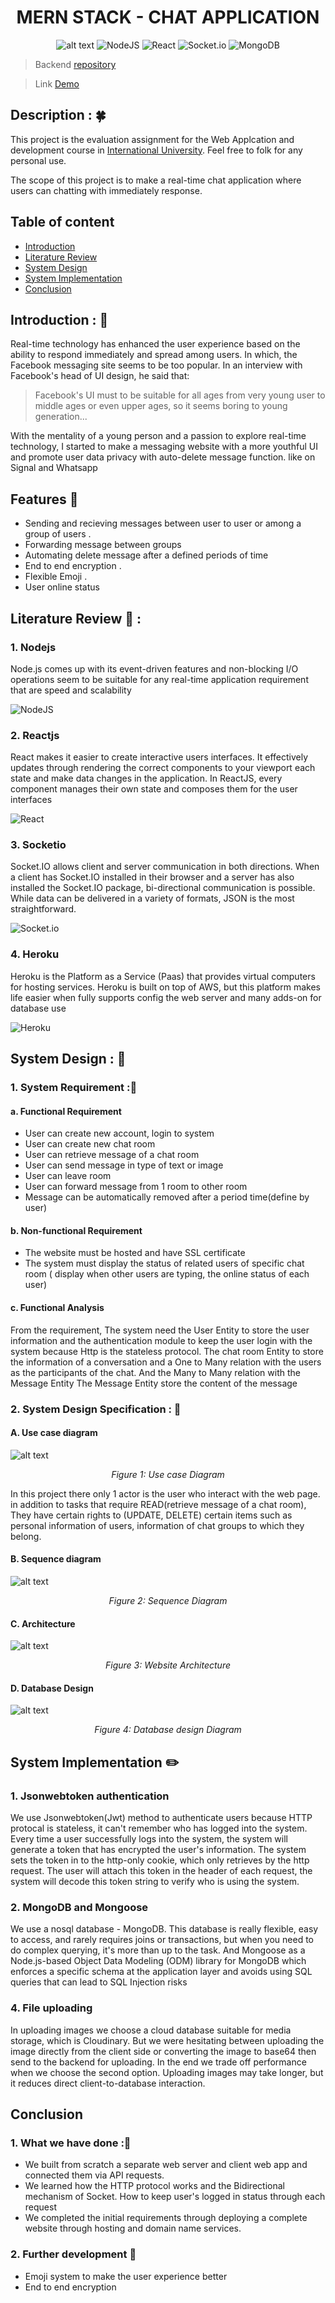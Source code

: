 

<div align="center"> 
<h1>MERN STACK - CHAT APPLICATION</h1>
</div>
<div align="center">

![alt text](https://res.cloudinary.com/katyperrycbt/image/upload/v1654262470/cccvczhtelxm1wp6cnrl.png)
![NodeJS](https://img.shields.io/badge/node.js-6DA55F?style=for-the-badge&logo=node.js&logoColor=white)
![React](https://img.shields.io/badge/react-%2320232a.svg?style=for-the-badge&logo=react&logoColor=%2361DAFB)
![Socket.io](https://img.shields.io/badge/Socket.io-black?style=for-the-badge&logo=socket.io&badgeColor=010101)
![MongoDB](https://img.shields.io/badge/MongoDB-%234ea94b.svg?style=for-the-badge&logo=mongodb&logoColor=white)

</div>

> Backend [repository](https://github.com/KhangNguyenIU/WAD---Chat-app-Api)

>Link [Demo](https://wad-chat-app-frontend.vercel.app/)
## Description :	🍀

This project is the evaluation assignment for the Web Applcation and development course in [International University](https://hcmiu.edu.vn/). Feel free to folk for any personal use.

The scope of this project is to make a real-time chat application where users can chatting with immediately response.

## Table of content
- [Introduction](#introduction)
- [Literature Review](#literature-review)
- [System Design](#system-design)
- [System Implementation](#system-implementation)
- [Conclusion](#conclusion)

## Introduction :	🌟	
Real-time technology has enhanced the user experience based on the ability to respond immediately and spread among users. In which, the Facebook messaging site seems to be too popular. In an interview with Facebook's head of UI design, he said that:

> Facebook's UI must to be suitable for all ages from very young user to middle ages or even upper ages, so it seems boring to young generation... 


With the mentality of a young person and a passion to explore real-time technology, I started to make a messaging website with a more youthful UI and promote user data privacy with auto-delete message function. like on Signal and Whatsapp



## Features 🎡
- Sending and recieving messages between user to user or among a group of users .
- Forwarding message between groups
- Automating delete message after a defined periods of time
- End to end encryption .
- Flexible Emoji .
- User online status

## Literature Review 📘 :
### 1. Nodejs 
Node.js comes up with its event-driven features and non-blocking I/O operations seem to be suitable for  any real-time application requirement that  are speed and scalability

![NodeJS](https://img.shields.io/badge/node.js-6DA55F?style=for-the-badge&logo=node.js&logoColor=white)

### 2. Reactjs
React makes it easier to create interactive users
interfaces. It effectively updates through rendering the correct components to your viewport
each state and make data changes in the application.
In ReactJS, every component manages their own state and composes them for the user
interfaces

![React](https://img.shields.io/badge/react-%2320232a.svg?style=for-the-badge&logo=react&logoColor=%2361DAFB)
### 3. Socketio
Socket.IO allows client and server communication in both directions. When a client has Socket.IO installed in their browser and a server has also installed the Socket.IO package, bi-directional communication is possible. While data can be delivered in a variety of formats, JSON is the most straightforward.

![Socket.io](https://img.shields.io/badge/Socket.io-black?style=for-the-badge&logo=socket.io&badgeColor=010101)
### 4. Heroku

Heroku is the Platform as a Service (Paas) that provides virtual computers for hosting services. Heroku is built on top of AWS, but this platform makes life easier when fully supports config the web server and many adds-on for database use

![Heroku](https://img.shields.io/badge/heroku-%23430098.svg?style=for-the-badge&logo=heroku&logoColor=white)

## System Design : 🎨

### 1. System Requirement :📃

#### a. Functional Requirement

- User can create new account, login to system
- User can create new chat room 
- User can retrieve message of a chat room
- User can send message in type of text or image
- User can leave room
- User can forward message from 1 room to other room
- Message can be automatically removed after a period time(define by user)


#### b. Non-functional Requirement
- The website must be hosted and have SSL certificate
- The system must display the status of related users of specific chat room ( display when other users are typing, the online status of each user)
#### c. Functional Analysis
From the requirement, The system need the User Entity to store the user information  and the authentication module to keep the user login with the system because Http is the stateless protocol.
The chat room Entity to store the information of a conversation and a One to Many relation with the users as the participants of the chat. And the Many to Many relation with the Message Entity
The Message Entity store the content of the message 

### 2. System Design Specification  :	📑


#### A. Use case diagram

![alt text](https://res.cloudinary.com/katyperrycbt/image/upload/v1654413172/eq274pvdy7musul65og1.png)

<div align="center"> 
<p style="font-style: italic;">Figure 1: Use case Diagram</p>
</div>
In this project there only 1 actor is the user who interact with the web page. in addition to tasks that require READ(retrieve message of a chat room), They have certain rights to  (UPDATE, DELETE) certain items such as personal information of users, information of chat groups to which they belong.
</br>

#### B. Sequence diagram
![alt text](https://res.cloudinary.com/katyperrycbt/image/upload/v1654413224/bizqdmqk1fax3m61ovse.png)
<div align="center"> 
<p style="font-style: italic;">Figure 2: Sequence Diagram</p>
</div>

#### C. Architecture
![alt text](https://res.cloudinary.com/katyperrycbt/image/upload/v1653570191/n0aat5n9niwjvyijniu4.png)

<div align="center"> 
<p style="font-style: italic;">Figure 3: Website Architecture</p>
</div>

#### D. Database Design
![alt text](https://res.cloudinary.com/katyperrycbt/image/upload/v1654260807/oa9xs8gagcih6e7dasjx.png)
<div align="center"> 
<p style="font-style: italic;">Figure 4: Database design Diagram</p>
</div>

## System Implementation ✏️

### 1. Jsonwebtoken authentication
We use Jsonwebtoken(Jwt) method to authenticate users because HTTP protocal is stateless, it can't remember who has logged into the system. Every time a user successfully logs into the system, the system will generate a token that has encrypted the user's information. The system sets the token in to the http-only cookie, which only retrieves by the http request. The user will attach this token in the header of each request, the system will decode this token string to verify who is using the system.

### 2. MongoDB and Mongoose
We use a nosql database - MongoDB. This database is really flexible, easy to access, and rarely requires joins or transactions, but when you need to do complex querying, it's more than up to the task. And Mongoose as a Node.js-based Object Data Modeling (ODM) library for MongoDB which enforces a specific schema at the application layer and avoids using SQL queries that can lead to SQL Injection risks

### 4. File uploading
In uploading images we choose a cloud database suitable for media storage, which is Cloudinary. But we were hesitating between uploading the image directly from the client side or converting the image to base64 then send to the backend for uploading. In the end we trade off performance when we choose the second option. Uploading images may take longer, but it reduces direct client-to-database interaction.



## Conclusion
### 1. What we have done :🎉
-	We built from scratch a separate web server and client web app and connected them via API requests.
-	We learned how the HTTP protocol works and the Bidirectional mechanism of Socket. How to keep user's logged in status through each request
-	We completed the initial requirements through deploying a complete website through hosting and domain name services.


### 2. Further development 🚀
- Emoji system to make the user experience better
- End to end encryption




